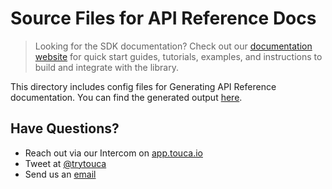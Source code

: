 # Source Files for API Reference Docs

> Looking for the SDK documentation? Check out our
> [documentation website](https://docs.touca.io/sdk/cpp) for quick start guides,
> tutorials, examples, and instructions to build and integrate with the library.

This directory includes config files for Generating API Reference documentation.
You can find the generated output
[here](https://app.touca.io/docs/clients/cpp/api.html).

## Have Questions?

- Reach out via our Intercom on [app.touca.io](https://app.touca.io)
- Tweet at [@trytouca](https://twitter.com/trytouca)
- Send us an [email](mailto:hello@touca.io)
